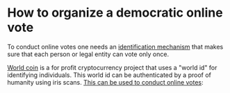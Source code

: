 # How to organize a democratic online vote

To conduct online votes one needs an [identification mechanism](../../code/technologies/online-identification-mechanisms.md) that makes sure that each person or legal entity can vote only once.

[World coin](https://worldcoin.org) is a for profit cryptocurrency project that uses a "world id" for identifying individuals. This world id can be authenticated by a proof of humanity using iris scans. [This can be used to conduct online votes](https://docs.worldcoin.org/use-cases/voting):
